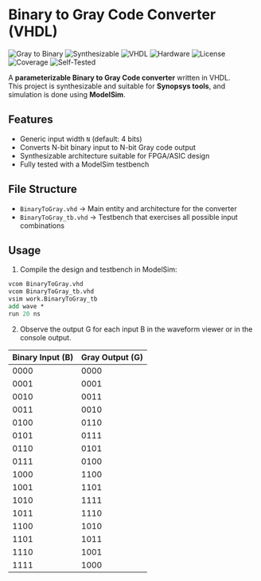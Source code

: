 # Binary to Gray Code Converter (VHDL)

![Gray to Binary](https://img.shields.io/badge/Status-Completed-brightgreen)
![Synthesizable](https://img.shields.io/badge/Synthesizable-Yes-brightgreen)
![VHDL](https://img.shields.io/badge/Language-VHDL-blue)
![Hardware](https://img.shields.io/badge/Technology-Hardware-blue)
![License](https://img.shields.io/badge/License-MIT-green)
![Coverage](https://img.shields.io/badge/Coverage-100%25-brightgreen)
![Self-Tested](https://img.shields.io/badge/Testbench%20Self%20Checking-No-red)

A **parameterizable Binary to Gray Code converter** written in VHDL.  
This project is synthesizable and suitable for **Synopsys tools**, and simulation is done using **ModelSim**.



## Features

- Generic input width `N` (default: 4 bits)  
- Converts N-bit binary input to N-bit Gray code output  
- Synthesizable architecture suitable for FPGA/ASIC design  
- Fully tested with a ModelSim testbench  



## File Structure

- `BinaryToGray.vhd` → Main entity and architecture for the converter  
- `BinaryToGray_tb.vhd` → Testbench that exercises all possible input combinations  



## Usage

1. Compile the design and testbench in ModelSim:

```tcl
vcom BinaryToGray.vhd
vcom BinaryToGray_tb.vhd
vsim work.BinaryToGray_tb
add wave *
run 20 ns
```

2. Observe the output G for each input B in the waveform viewer or in the console output.

| Binary Input (B) | Gray Output (G) |
|-----------------|----------------|
| 0000            | 0000           |
| 0001            | 0001           |
| 0010            | 0011           |
| 0011            | 0010           |
| 0100            | 0110           |
| 0101            | 0111           |
| 0110            | 0101           |
| 0111            | 0100           |
| 1000            | 1100           |
| 1001            | 1101           |
| 1010            | 1111           |
| 1011            | 1110           |
| 1100            | 1010           |
| 1101            | 1011           |
| 1110            | 1001           |
| 1111            | 1000           |
